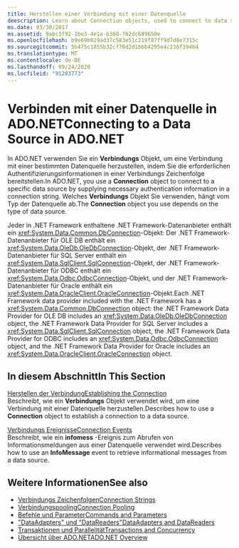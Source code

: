 ```yaml
---
title: Herstellen einer Verbindung mit einer Datenquelle
deescription: Learn about Connection objects, used to connect to data sources in ADO.NET. The Connection object you choose depends on the type of data source.
ms.date: 03/30/2017
ms.assetid: 9abc3f92-1be3-4e1a-b360-762dc689650e
ms.openlocfilehash: b9e69b029ad37c583e51c219f87ff9d7d8e7315c
ms.sourcegitcommit: 5b475c1855b32cf78d2d1bbb4295e4c236f39464
ms.translationtype: MT
ms.contentlocale: de-DE
ms.lasthandoff: 09/24/2020
ms.locfileid: "91203773"
---
```

# <a name="connecting-to-a-data-source-in-adonet"></a><span data-ttu-id="5307f-102">Verbinden mit einer Datenquelle in ADO.NET</span><span class="sxs-lookup"><span data-stu-id="5307f-102">Connecting to a Data Source in ADO.NET</span></span>

<span data-ttu-id="5307f-103">In ADO.NET verwenden Sie ein **Verbindungs** Objekt, um eine Verbindung mit einer bestimmten Datenquelle herzustellen, indem Sie die erforderlichen Authentifizierungsinformationen in einer Verbindungs Zeichenfolge bereitstellen.</span><span class="sxs-lookup"><span data-stu-id="5307f-103">In ADO.NET, you use a **Connection** object to connect to a specific data source by supplying necessary authentication information in a connection string.</span></span> <span data-ttu-id="5307f-104">Welches **Verbindungs** Objekt Sie verwenden, hängt vom Typ der Datenquelle ab.</span><span class="sxs-lookup"><span data-stu-id="5307f-104">The **Connection** object you use depends on the type of data source.</span></span>  
  
 <span data-ttu-id="5307f-105">Jeder in .NET Framework enthaltene .NET Framework-Datenanbieter enthält ein <xref:System.Data.Common.DbConnection>-Objekt: Der .NET Framework-Datenanbieter für OLE DB enthält ein <xref:System.Data.OleDb.OleDbConnection>-Objekt, der .NET Framework-Datenanbieter für SQL Server enthält ein <xref:System.Data.SqlClient.SqlConnection>-Objekt, der .NET Framework-Datenanbieter für ODBC enthält ein <xref:System.Data.Odbc.OdbcConnection>-Objekt, und der .NET Framework-Datenanbieter für Oracle enthält ein <xref:System.Data.OracleClient.OracleConnection>-Objekt.</span><span class="sxs-lookup"><span data-stu-id="5307f-105">Each .NET Framework data provider included with the .NET Framework has a <xref:System.Data.Common.DbConnection> object: the .NET Framework Data Provider for OLE DB includes an <xref:System.Data.OleDb.OleDbConnection> object, the .NET Framework Data Provider for SQL Server includes a <xref:System.Data.SqlClient.SqlConnection> object, the .NET Framework Data Provider for ODBC includes an <xref:System.Data.Odbc.OdbcConnection> object, and the .NET Framework Data Provider for Oracle includes an <xref:System.Data.OracleClient.OracleConnection> object.</span></span>  
  
## <a name="in-this-section"></a><span data-ttu-id="5307f-106">In diesem Abschnitt</span><span class="sxs-lookup"><span data-stu-id="5307f-106">In This Section</span></span>  

 <span data-ttu-id="5307f-107">[Herstellen der Verbindung](establishing-the-connection.md)</span><span class="sxs-lookup"><span data-stu-id="5307f-107">[Establishing the Connection](establishing-the-connection.md)</span></span>\
 <span data-ttu-id="5307f-108">Beschreibt, wie ein **Verbindungs** Objekt verwendet wird, um eine Verbindung mit einer Datenquelle herzustellen.</span><span class="sxs-lookup"><span data-stu-id="5307f-108">Describes how to use a **Connection** object to establish a connection to a data source.</span></span>  
  
 <span data-ttu-id="5307f-109">[Verbindungs Ereignisse](connection-events.md)</span><span class="sxs-lookup"><span data-stu-id="5307f-109">[Connection Events](connection-events.md)</span></span>\
 <span data-ttu-id="5307f-110">Beschreibt, wie ein **infomess** -Ereignis zum Abrufen von Informationsmeldungen aus einer Datenquelle verwendet wird.</span><span class="sxs-lookup"><span data-stu-id="5307f-110">Describes how to use an **InfoMessage** event to retrieve informational messages from a data source.</span></span>  
  
## <a name="see-also"></a><span data-ttu-id="5307f-111">Weitere Informationen</span><span class="sxs-lookup"><span data-stu-id="5307f-111">See also</span></span>

- [<span data-ttu-id="5307f-112">Verbindungs Zeichenfolgen</span><span class="sxs-lookup"><span data-stu-id="5307f-112">Connection Strings</span></span>](connection-strings.md)
- [<span data-ttu-id="5307f-113">Verbindungspooling</span><span class="sxs-lookup"><span data-stu-id="5307f-113">Connection Pooling</span></span>](connection-pooling.md)
- [<span data-ttu-id="5307f-114">Befehle und Parameter</span><span class="sxs-lookup"><span data-stu-id="5307f-114">Commands and Parameters</span></span>](commands-and-parameters.md)
- [<span data-ttu-id="5307f-115">"DataAdapters" und "DataReaders"</span><span class="sxs-lookup"><span data-stu-id="5307f-115">DataAdapters and DataReaders</span></span>](dataadapters-and-datareaders.md)
- [<span data-ttu-id="5307f-116">Transaktionen und Parallelität</span><span class="sxs-lookup"><span data-stu-id="5307f-116">Transactions and Concurrency</span></span>](transactions-and-concurrency.md)
- [<span data-ttu-id="5307f-117">Übersicht über ADO.NET</span><span class="sxs-lookup"><span data-stu-id="5307f-117">ADO.NET Overview</span></span>](ado-net-overview.md)
